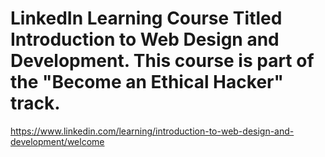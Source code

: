 # LinkedIn Learning Course Titled Introduction to Web Design and Development. This course is part of the "Become an Ethical Hacker" track.

https://www.linkedin.com/learning/introduction-to-web-design-and-development/welcome
